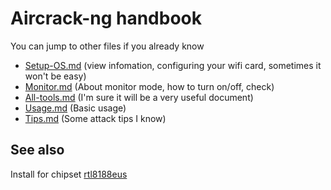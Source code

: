 # Aircrack-ng handbook

You can jump to other files if you already know

- [Setup-OS.md](/Setup-OS.md) (view infomation, configuring your wifi card, sometimes it won't be easy)
- [Monitor.md](/Monitor-mode.md) (About monitor mode, how to turn on/off, check)
- [All-tools.md](/All-tools.md) (I'm sure it will be a very useful document)
- [Usage.md](/Usage.md) (Basic usage)
- [Tips.md](/Tips.md) (Some attack tips I know)

## See also

Install for chipset [rtl8188eus](https://github.com/lucthienphong1120/rtl8188eus)
